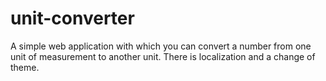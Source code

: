 # unit-converter
A simple web application with which you can convert a number from one unit of measurement to another unit. There is localization and a change of theme.
